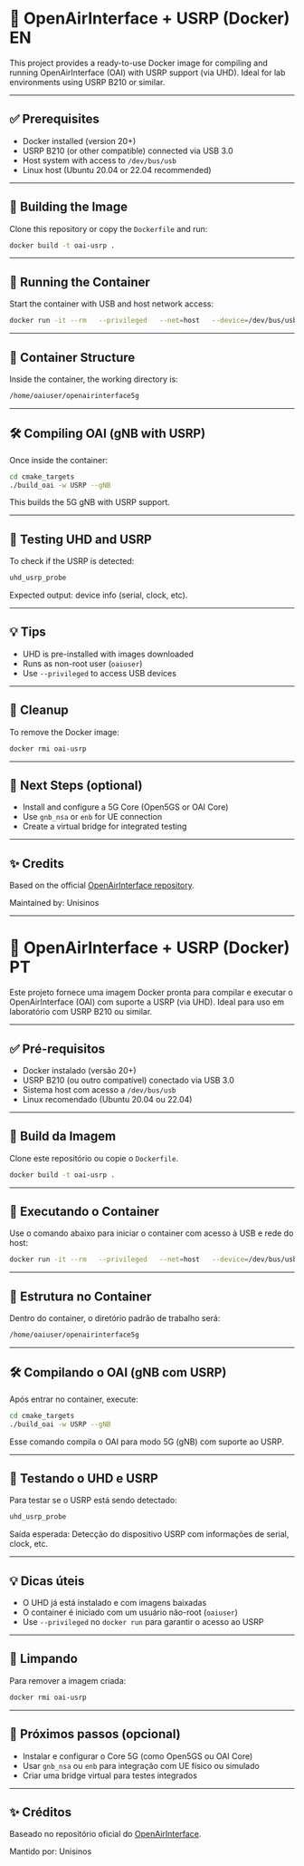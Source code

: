 # 📡 OpenAirInterface + USRP (Docker) EN

This project provides a ready-to-use Docker image for compiling and running OpenAirInterface (OAI) with USRP support (via UHD). Ideal for lab environments using USRP B210 or similar.

---

## ✅ Prerequisites

- Docker installed (version 20+)
- USRP B210 (or other compatible) connected via USB 3.0
- Host system with access to `/dev/bus/usb`
- Linux host (Ubuntu 20.04 or 22.04 recommended)

---

## 🧱 Building the Image

Clone this repository or copy the `Dockerfile` and run:

```bash
docker build -t oai-usrp .
```

---

## 🚀 Running the Container

Start the container with USB and host network access:

```bash
docker run -it --rm   --privileged   --net=host   --device=/dev/bus/usb   -v /dev:/dev   oai-usrp
```

---

## 📂 Container Structure

Inside the container, the working directory is:

```bash
/home/oaiuser/openairinterface5g
```

---

## 🛠️ Compiling OAI (gNB with USRP)

Once inside the container:

```bash
cd cmake_targets
./build_oai -w USRP --gNB
```

This builds the 5G gNB with USRP support.

---

## 🧪 Testing UHD and USRP

To check if the USRP is detected:

```bash
uhd_usrp_probe
```

Expected output: device info (serial, clock, etc).

---

## 💡 Tips

- UHD is pre-installed with images downloaded
- Runs as non-root user (`oaiuser`)
- Use `--privileged` to access USB devices

---

## 🧹 Cleanup

To remove the Docker image:

```bash
docker rmi oai-usrp
```

---

## 🧪 Next Steps (optional)

- Install and configure a 5G Core (Open5GS or OAI Core)
- Use `gnb_nsa` or `enb` for UE connection
- Create a virtual bridge for integrated testing

---

## ✨ Credits

Based on the official [OpenAirInterface repository](https://gitlab.eurecom.fr/oai/openairinterface5g).

Maintained by: Unisinos

---

# 📡 OpenAirInterface + USRP (Docker) PT

Este projeto fornece uma imagem Docker pronta para compilar e executar o OpenAirInterface (OAI) com suporte a USRP (via UHD). Ideal para uso em laboratório com USRP B210 ou similar.

---

## ✅ Pré-requisitos

- Docker instalado (versão 20+)
- USRP B210 (ou outro compatível) conectado via USB 3.0
- Sistema host com acesso a `/dev/bus/usb`
- Linux recomendado (Ubuntu 20.04 ou 22.04)

---

## 🧱 Build da Imagem

Clone este repositório ou copie o `Dockerfile`.

```bash
docker build -t oai-usrp .
```

---

## 🚀 Executando o Container

Use o comando abaixo para iniciar o container com acesso à USB e rede do host:

```bash
docker run -it --rm   --privileged   --net=host   --device=/dev/bus/usb   -v /dev:/dev   oai-usrp
```

---

## 📂 Estrutura no Container

Dentro do container, o diretório padrão de trabalho será:

```bash
/home/oaiuser/openairinterface5g
```

---

## 🛠️ Compilando o OAI (gNB com USRP)

Após entrar no container, execute:

```bash
cd cmake_targets
./build_oai -w USRP --gNB
```

Esse comando compila o OAI para modo 5G (gNB) com suporte ao USRP.

---

## 🧪 Testando o UHD e USRP

Para testar se o USRP está sendo detectado:

```bash
uhd_usrp_probe
```

Saída esperada: Detecção do dispositivo USRP com informações de serial, clock, etc.

---

## 💡 Dicas úteis

- O UHD já está instalado e com imagens baixadas
- O container é iniciado com um usuário não-root (`oaiuser`)
- Use `--privileged` no `docker run` para garantir o acesso ao USRP

---

## 🧹 Limpando

Para remover a imagem criada:

```bash
docker rmi oai-usrp
```

---

## 🧪 Próximos passos (opcional)

- Instalar e configurar o Core 5G (como Open5GS ou OAI Core)
- Usar `gnb_nsa` ou `enb` para integração com UE físico ou simulado
- Criar uma bridge virtual para testes integrados

---

## ✨ Créditos

Baseado no repositório oficial do [OpenAirInterface](https://gitlab.eurecom.fr/oai/openairinterface5g).

Mantido por: Unisinos
